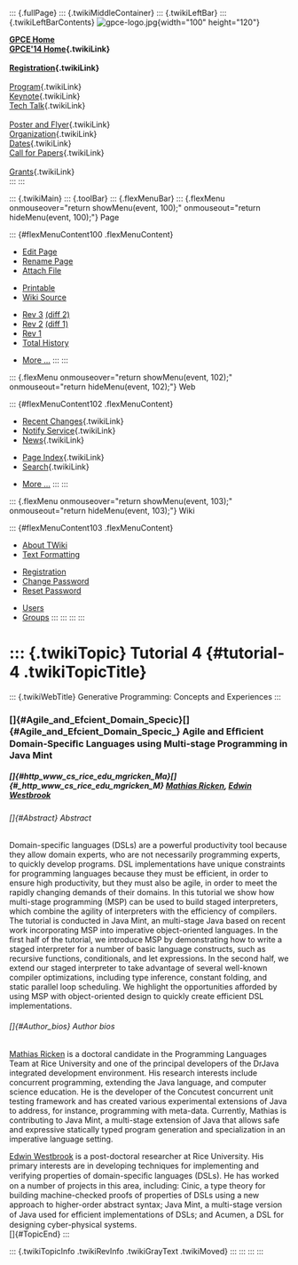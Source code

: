 ::: {.fullPage}
::: {.twikiMiddleContainer}
::: {.twikiLeftBar}
::: {.twikiLeftBarContents}
![gpce-logo.jpg](../pub/GPCE14/WebLeftBar/gpce-logo.jpg){width="100"
height="120"}

**[GPCE Home](http://program-transformation.org/Gpce)**\
**[GPCE\'14 Home](WebHome){.twikiLink}**\
\
**[Registration](GpceRegistration){.twikiLink}**\
\
[Program](ConferenceProgram){.twikiLink}\
[Keynote](KeynoteSpeakers){.twikiLink}\
[Tech Talk](TechTalk){.twikiLink}\
\
[Poster and Flyer](Poster){.twikiLink}\
[Organization](ConferenceOrganization){.twikiLink}\
[Dates](ImportantDates){.twikiLink}\
[Call for Papers](CallForPapers){.twikiLink}\
\
[Grants](Grants){.twikiLink}\
:::
:::

::: {.twikiMain}
::: {.toolBar}
::: {.flexMenuBar}
::: {.flexMenu onmouseover="return showMenu(event, 100);" onmouseout="return hideMenu(event, 100);"}
Page

::: {#flexMenuContent100 .flexMenuContent}
-   [Edit
    Page](http://www.program-transformation.org/edit/GPCE14/Tutorial4AgileEfficientDSLs?t=1536828862)
-   [Rename
    Page](http://www.program-transformation.org/rename/GPCE14/Tutorial4AgileEfficientDSLs)
-   [Attach
    File](http://www.program-transformation.org/attach/GPCE14/Tutorial4AgileEfficientDSLs)

<!-- -->

-   [Printable](http://www.program-transformation.org/view/GPCE14/Tutorial4AgileEfficientDSLs?skin=print.pattern)
-   [Wiki
    Source](http://www.program-transformation.org/view/GPCE14/Tutorial4AgileEfficientDSLs?skin=text&raw=on&contenttype=text/plain)

<!-- -->

-   [Rev
    3](http://www.program-transformation.org/view/GPCE14/Tutorial4AgileEfficientDSLs?rev=1.3)
    [(diff 2)](http://www.program-transformation.org/rdiff/GPCE14/Tutorial4AgileEfficientDSLs?rev1=1.3&rev2=1.2)
-   [Rev
    2](http://www.program-transformation.org/view/GPCE14/Tutorial4AgileEfficientDSLs?rev=1.2)
    [(diff 1)](http://www.program-transformation.org/rdiff/GPCE14/Tutorial4AgileEfficientDSLs?rev1=1.2&rev2=1.1)
-   [Rev
    1](http://www.program-transformation.org/view/GPCE14/Tutorial4AgileEfficientDSLs?rev=1.1)
-   [Total
    History](http://www.program-transformation.org/rdiff/GPCE14/Tutorial4AgileEfficientDSLs)

<!-- -->

-   [More
    \...](http://www.program-transformation.org/oops/GPCE14/Tutorial4AgileEfficientDSLs?template=oopsmore&param1=1.3&param2=1.3)
:::
:::

::: {.flexMenu onmouseover="return showMenu(event, 102);" onmouseout="return hideMenu(event, 102);"}
Web

::: {#flexMenuContent102 .flexMenuContent}
-   [Recent Changes](WebChanges){.twikiLink}
-   [Notify Service](WebNotify){.twikiLink}
-   [News](WebNews){.twikiLink}

<!-- -->

-   [Page Index](WebIndex){.twikiLink}
-   [Search](WebSearch){.twikiLink}

<!-- -->

-   [More
    \...](http://www.program-transformation.org/oops/GPCE14/Tutorial4AgileEfficientDSLs?template=oopsmore&param1=1.3&param2=1.3)
:::
:::

::: {.flexMenu onmouseover="return showMenu(event, 103);" onmouseout="return hideMenu(event, 103);"}
Wiki

::: {#flexMenuContent103 .flexMenuContent}
-   [About
    TWiki](http://www.program-transformation.org/view/TWiki/WebHome)
-   [Text
    Formatting](http://www.program-transformation.org/view/TWiki/TextFormattingRules)

<!-- -->

-   [Registration](http://www.program-transformation.org/view/TWiki/TWikiRegistration)
-   [Change
    Password](http://www.program-transformation.org/view/TWiki/ChangePassword)
-   [Reset
    Password](http://www.program-transformation.org/view/TWiki/ResetPassword)

<!-- -->

-   [Users](http://www.program-transformation.org/view/Main/TWikiUsers)
-   [Groups](http://www.program-transformation.org/view/Main/TWikiGroups)
:::
:::
:::
:::

::: {.twikiTopic}
Tutorial 4 {#tutorial-4 .twikiTopicTitle}
==========

::: {.twikiWebTitle}
Generative Programming: Concepts and Experiences
:::

### []{#Agile_and_Efcient_Domain_Specic}[]{#Agile_and_Efcient_Domain_Specic_} Agile and Efﬁcient Domain-Speciﬁc Languages using Multi-stage Programming in Java Mint

##### []{#http_www_cs_rice_edu_mgricken_Ma}[]{#_http_www_cs_rice_edu_mgricken_M} [Mathias Ricken](http://www.cs.rice.edu/~mgricken/), [Edwin Westbrook](http://www.cs.rice.edu/~emw4/)

###### []{#Abstract} Abstract

Domain-specific languages (DSLs) are a powerful productivity tool
because they allow domain experts, who are not necessarily programming
experts, to quickly develop programs. DSL implementations have unique
constraints for programming languages because they must be efficient, in
order to ensure high productivity, but they must also be agile, in order
to meet the rapidly changing demands of their domains. In this tutorial
we show how multi-stage programming (MSP) can be used to build staged
interpreters, which combine the agility of interpreters with the
efficiency of compilers. The tutorial is conducted in Java Mint, an
multi-stage Java based on recent work incorporating MSP into imperative
object-oriented languages. In the first half of the tutorial, we
introduce MSP by demonstrating how to write a staged interpreter for a
number of basic language constructs, such as recursive functions,
conditionals, and let expressions. In the second half, we extend our
staged interpreter to take advantage of several well-known compiler
optimizations, including type inference, constant folding, and static
parallel loop scheduling. We highlight the opportunities afforded by
using MSP with object-oriented design to quickly create efficient DSL
implementations.

###### []{#Author_bios} Author bios

[Mathias Ricken](http://www.cs.rice.edu/~mgricken/) is a doctoral
candidate in the Programming Languages Team at Rice University and one
of the principal developers of the DrJava integrated development
environment. His research interests include concurrent programming,
extending the Java language, and computer science education. He is the
developer of the Concutest concurrent unit testing framework and has
created various experimental extensions of Java to address, for
instance, programming with meta-data. Currently, Mathias is contributing
to Java Mint, a multi-stage extension of Java that allows safe and
expressive statically typed program generation and specialization in an
imperative language setting.

[Edwin Westbrook](http://www.cs.rice.edu/~emw4/) is a post-doctoral
researcher at Rice University. His primary interests are in developing
techniques for implementing and verifying properties of domain-speciﬁc
languages (DSLs). He has worked on a number of projects in this area,
including: Cinic, a type theory for building machine-checked proofs of
properties of DSLs using a new approach to higher-order abstract syntax;
Java Mint, a multi-stage version of Java used for efﬁcient
implementations of DSLs; and Acumen, a DSL for designing cyber-physical
systems.\
[]{#TopicEnd}
:::

::: {.twikiTopicInfo .twikiRevInfo .twikiGrayText .twikiMoved}
:::
:::
:::
:::
